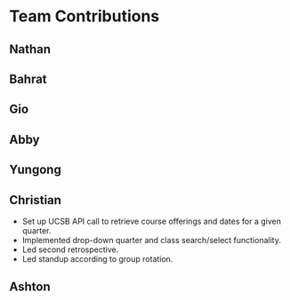 # Team Contributions

<!-- Nathan -->
## Nathan

<!-- Bahrat -->
## Bahrat

<!-- Gio -->
## Gio

<!-- Abby -->
## Abby

<!-- Yungong -->
## Yungong

<!-- Christian -->
## Christian
- Set up UCSB API call to retrieve course offerings and dates for a given quarter. 
- Implemented drop-down quarter and class search/select functionality.
- Led second retrospective.
- Led standup according to group rotation.


<!-- Ashton -->
## Ashton